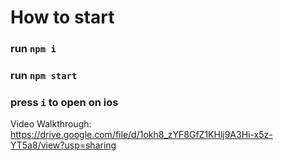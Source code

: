 # How to start

### run  ```npm i```

### run ```npm start```

### press ```i``` to open on ios 
Video Walkthrough: https://drive.google.com/file/d/1okh8_zYF8GfZ1KHlj9A3Hi-x5z-YT5a8/view?usp=sharing
